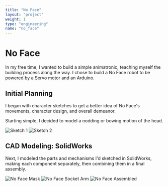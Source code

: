 ```yaml
---
title: "No Face"
layout: "project"
weight: 1
type: "engineering"
name: "no_face"
---
```


# No Face

In my free time, I wanted to build a simple animatronic, teaching myself the building process along the way. I chose to build a No Face robot to be powered by a Servo motor and an Arduino.

## Initial Planning

I began with character sketches to get a better idea of No Face's movements, character design, and overall demeanor.

Starting simple, I decided to model a nodding or bowing motion of the head.

![Sketch 1](/img/IMG-9105.jpg)
![Sketch 2](/img/IMG-9106.jpg)

## CAD Modeling: SolidWorks

Next, I modeled the parts and mechanisms I'd sketched in SolidWorks, making each component separately, then combining them in a final assembly.

![No Face Mask](/img/nofacemask.PNG)
![No Face Socket Arm](/img/nofacesocketarm.PNG)
![No Face Assembled](/img/nofaceassembled.PNG)
